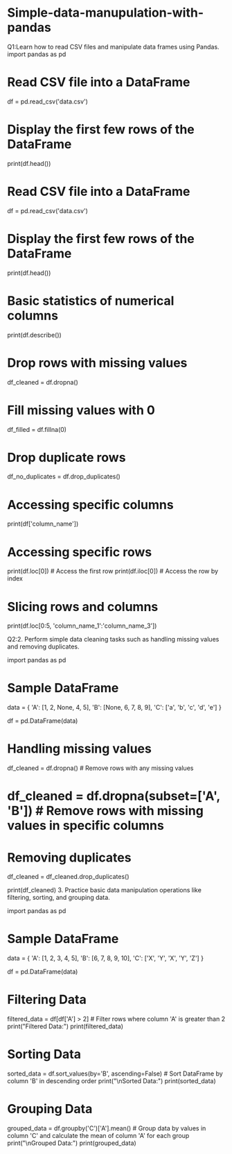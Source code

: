 # Simple-data-manupulation-with-pandas
Q1:Learn how to read CSV files and manipulate
data frames using Pandas.
import pandas as pd

# Read CSV file into a DataFrame
df = pd.read_csv('data.csv')

# Display the first few rows of the DataFrame
print(df.head())
# Read CSV file into a DataFrame
df = pd.read_csv('data.csv')

# Display the first few rows of the DataFrame
print(df.head())

# Basic statistics of numerical columns
print(df.describe())

# Drop rows with missing values
df_cleaned = df.dropna()

# Fill missing values with 0
df_filled = df.fillna(0)

# Drop duplicate rows
df_no_duplicates = df.drop_duplicates()

# Accessing specific columns
print(df['column_name'])

# Accessing specific rows
print(df.loc[0])  # Access the first row
print(df.iloc[0]) # Access the row by index

# Slicing rows and columns
print(df.loc[0:5, 'column_name_1':'column_name_3'])


Q2:2. Perform simple data cleaning tasks such as
handling missing values and removing
duplicates.

import pandas as pd

# Sample DataFrame
data = {
    'A': [1, 2, None, 4, 5],
    'B': [None, 6, 7, 8, 9],
    'C': ['a', 'b', 'c', 'd', 'e']
}

df = pd.DataFrame(data)

# Handling missing values
df_cleaned = df.dropna()  # Remove rows with any missing values
# df_cleaned = df.dropna(subset=['A', 'B'])  # Remove rows with missing values in specific columns

# Removing duplicates
df_cleaned = df_cleaned.drop_duplicates()

print(df_cleaned)
3. Practice basic data manipulation operations
like filtering, sorting, and grouping data.

import pandas as pd

# Sample DataFrame
data = {
    'A': [1, 2, 3, 4, 5],
    'B': [6, 7, 8, 9, 10],
    'C': ['X', 'Y', 'X', 'Y', 'Z']
}

df = pd.DataFrame(data)

# Filtering Data
filtered_data = df[df['A'] > 2]  # Filter rows where column 'A' is greater than 2
print("Filtered Data:")
print(filtered_data)

# Sorting Data
sorted_data = df.sort_values(by='B', ascending=False)  # Sort DataFrame by column 'B' in descending order
print("\nSorted Data:")
print(sorted_data)

# Grouping Data
grouped_data = df.groupby('C')['A'].mean()  # Group data by values in column 'C' and calculate the mean of column 'A' for each group
print("\nGrouped Data:")
print(grouped_data)
